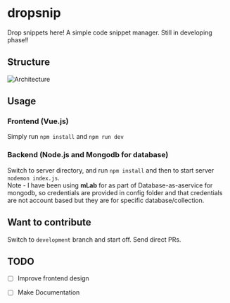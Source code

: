 # dropsnip
Drop snippets here! A simple code snippet manager. Still in developing phase!!

## Structure
![Architecture](https://i.imgur.com/citP2xr.png)

## Usage

### Frontend (Vue.js)
Simply run 
`npm install` and `npm run dev`

### Backend (Node.js and Mongodb for database)
Switch to server directory, and run `npm install` and then to start server `nodemon index.js`.</br>
Note - I have been using <b>mLab</b> for as part of Database-as-aservice for mongodb, so credentials are provided in config folder and that credentials are not account based but they are for specific database/collection.

## Want to contribute
Switch to `development` branch and start off. Send direct PRs.

## TODO
- [ ] Improve frontend design
- [ ] Make Documentation

